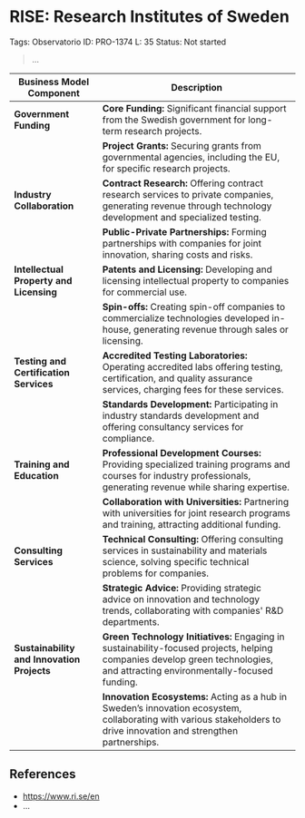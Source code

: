# RISE: Research Institutes of Sweden

Tags: Observatorio
ID: PRO-1374
L: 35
Status: Not started

> …
> 

| **Business Model Component** | **Description** |
| --- | --- |
| **Government Funding** | **Core Funding:** Significant financial support from the Swedish government for long-term research projects. |
|  | **Project Grants:** Securing grants from governmental agencies, including the EU, for specific research projects. |
| **Industry Collaboration** | **Contract Research:** Offering contract research services to private companies, generating revenue through technology development and specialized testing. |
|  | **Public-Private Partnerships:** Forming partnerships with companies for joint innovation, sharing costs and risks. |
| **Intellectual Property and Licensing** | **Patents and Licensing:** Developing and licensing intellectual property to companies for commercial use. |
|  | **Spin-offs:** Creating spin-off companies to commercialize technologies developed in-house, generating revenue through sales or licensing. |
| **Testing and Certification Services** | **Accredited Testing Laboratories:** Operating accredited labs offering testing, certification, and quality assurance services, charging fees for these services. |
|  | **Standards Development:** Participating in industry standards development and offering consultancy services for compliance. |
| **Training and Education** | **Professional Development Courses:** Providing specialized training programs and courses for industry professionals, generating revenue while sharing expertise. |
|  | **Collaboration with Universities:** Partnering with universities for joint research programs and training, attracting additional funding. |
| **Consulting Services** | **Technical Consulting:** Offering consulting services in sustainability and materials science, solving specific technical problems for companies. |
|  | **Strategic Advice:** Providing strategic advice on innovation and technology trends, collaborating with companies' R&D departments. |
| **Sustainability and Innovation Projects** | **Green Technology Initiatives:** Engaging in sustainability-focused projects, helping companies develop green technologies, and attracting environmentally-focused funding. |
|  | **Innovation Ecosystems:** Acting as a hub in Sweden’s innovation ecosystem, collaborating with various stakeholders to drive innovation and strengthen partnerships. |

## References

- https://www.ri.se/en
- …